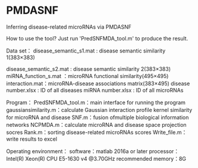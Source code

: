 # PMDASNF
Inferring disease-related microRNAs via PMDASNF

How to use the tool?
Just run 'PredSNFMDA_tool.m' to produce the result.

Data set：
disease_semantic_s1.mat :  disease semantic similarity 1(383×383)

disease_semantic_s2.mat :  disease semantic similarity 2(383×383)
miRNA_function_s.mat ：microRNA functional similarity(495×495)
interaction.mat：microRNA-disease associations  matrix(383×495)
disease number.xlsx : ID of all diseases
miRNA number.xlsx : ID of all microRNAs

Program：
PredSNFMDA_tool.m：main interface for running the program
gaussiansimilarity.m：calculate Gaussian interaction profile kernel similarity for microRNA and disease
SNF.m：fusion ofmultiple biological information networks
NCPMDA.m：calculate microRNA and disease space projection socres
Rank.m：sorting disease-related microRNAs scores
Write_file.m：write results to excel

Operating environment：
software：matlab 2016a or later
processor：Intel(R) Xeon(R) CPU E5-1630 v4 @3.70GHz
recommended memory：8G






